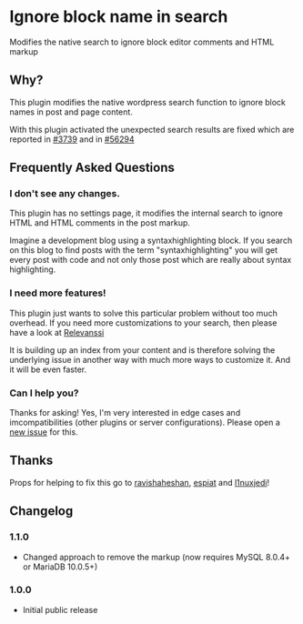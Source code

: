 # Ignore block name in search

Modifies the native search to ignore block editor comments and HTML markup

## Why?

This plugin modifies the native wordpress search function to ignore block names in post and page content.

With this plugin activated the unexpected search results are fixed which are reported in [#3739](WordPress/gutenberg#3739) and in [#56294](https://core.trac.wordpress.org/ticket/56294)

## Frequently Asked Questions

### I don't see any changes.

This plugin has no settings page, it modifies the internal search to ignore HTML and HTML comments in the post markup. 

Imagine a development blog using a syntaxhighlighting block. If you search on this blog to find posts with the term "syntaxhighlighting" you will get every post with code and not only those post which are really about syntax highlighting.

### I need more features!

This plugin just wants to solve this particular problem without too much overhead. If you need more customizations to your search, then please have a look at [Relevanssi](https://wordpress.org/plugins/relevanssi/)

It is building up an index from your content and is therefore solving the underlying issue in another way with much more ways to customize it. And it will be even faster.

### Can I help you?

Thanks for asking! Yes, I'm very interested in edge cases and imcompatibilities (other plugins or server configurations).
Please open a [new issue](https://github.com/Zodiac1978/wp-search-ignore-block-names/issues) for this.


## Thanks

Props for helping to fix this go to [ravishaheshan](https://profiles.wordpress.org/ravishaheshan), [espiat](https://profiles.wordpress.org/espiat) and [l1nuxjedi](https://profiles.wordpress.org/l1nuxjedi)!

## Changelog

### 1.1.0

* Changed approach to remove the markup (now requires MySQL 8.0.4+ or MariaDB 10.0.5+)

### 1.0.0

* Initial public release
